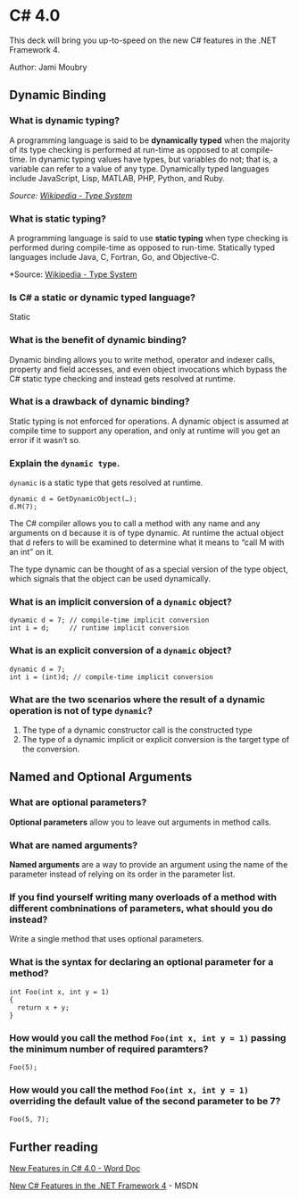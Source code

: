 C# 4.0
======

This deck will bring you up-to-speed on the new C# features in the .NET Framework 4.

Author: Jami Moubry

## Dynamic Binding

### What is dynamic typing?

A programming language is said to be **dynamically typed** when the majority of its type checking is performed at run-time as opposed to at compile-time. In dynamic typing values have types, but variables do not; that is, a variable can refer to a value of any type. Dynamically typed languages include JavaScript, Lisp, MATLAB, PHP, Python, and Ruby.

*Source: [Wikipedia - Type System](http://en.wikipedia.org/wiki/Type_system#Dynamic_typing)*

### What is static typing?

A programming language is said to use **static typing** when type checking is performed during compile-time as opposed to run-time. Statically typed languages include Java, C, Fortran, Go, and Objective-C.

*Source: [Wikipedia - Type System](http://en.wikipedia.org/wiki/Type_system#Static_typing)

### Is C# a static or dynamic typed language?

Static

### What is the benefit of dynamic binding?

Dynamic binding allows you to write method, operator and indexer calls, property and field accesses, and even object invocations which bypass the C# static type checking and instead gets resolved at runtime.

### What is a drawback of dynamic binding?

Static typing is not enforced for operations.  A dynamic object is assumed at compile time to support any operation, and only at runtime will you get an error if it wasn’t so. 

### Explain the `dynamic type`.

`dynamic` is a static type that gets resolved at runtime.  

    dynamic d = GetDynamicObject(…);
    d.M(7);

The C# compiler allows you to call a method with any name and any arguments on d because it is of type dynamic. At runtime the actual object that d refers to will be examined to determine what it means to “call M with an int” on it.  

The type dynamic can be thought of as a special version of the type object, which signals that the object can be used dynamically. 

### What is an implicit conversion of a `dynamic` object?

    dynamic d = 7; // compile-time implicit conversion
    int i = d;     // runtime implicit conversion

### What is an explicit conversion of a `dynamic` object?

    dynamic d = 7;
    int i = (int)d; // compile-time implicit conversion

### What are the two scenarios where the result of a dynamic operation is not of type `dynamic`?

1. The type of a dynamic constructor call is the constructed type
2. The type of a dynamic implicit or explicit conversion is the target type of the conversion.

## Named and Optional Arguments

### What are optional parameters?

**Optional parameters** allow you to leave out arguments in method calls.

### What are named arguments?

**Named arguments** are a way to provide an argument using the name of the parameter instead of relying on its order in the parameter list.

### If you find yourself writing many overloads of a method with different combninations of parameters, what should you do instead?

Write a single method that uses optional parameters.

### What is the syntax for declaring an optional parameter for a method?

    int Foo(int x, int y = 1)
    {
      return x + y;
    }

### How would you call the method `Foo(int x, int y = 1)` passing the minimum number of required paramters?

    Foo(5);

### How would you call the method `Foo(int x, int y = 1)` overriding the default value of the second parameter to be 7?

    Foo(5, 7);

## Further reading

[New Features in C# 4.0 - Word Doc](http://code.msdn.microsoft.com/Visual-Studio-2010-Samples-31b491f3/file/46874/1/New%20features%20in%20CSharp%204.0.doc)

[New C# Features in the .NET Framework 4](http://msdn.microsoft.com/en-us/magazine/ff796223.aspx) - MSDN
